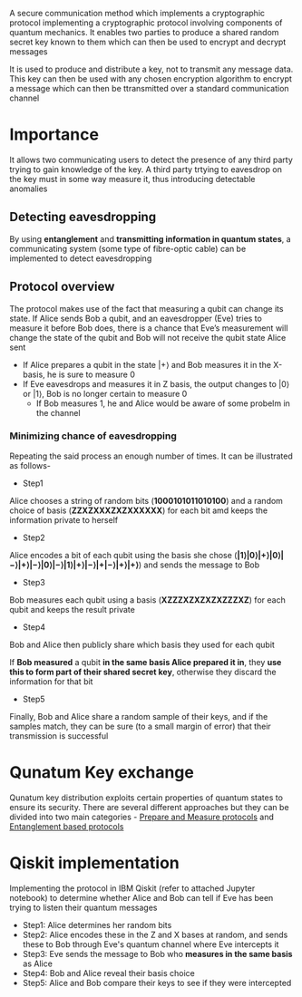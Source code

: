 A secure communication method which implements a cryptographic protocol implementing a cryptographic protocol involving components of quantum mechanics. It enables two parties to produce a shared random secret key known to them which can then be used to encrypt and decrypt messages

It is used to produce and distribute a key, not to transmit any message data. This key can then be used with any chosen encryption algorithm to encrypt a message which can then be ttransmitted over a standard communication channel

# Importance

It allows two communicating users to detect the presence of any third party trying to gain knowledge of the key. A third party trtying to eavesdrop on the key must in some way measure it, thus introducing detectable anomalies

## Detecting eavesdropping

By using **entanglement** and **transmitting information in quantum states**, a communicating system (some type of fibre-optic cable) can be implemented to detect eavesdropping

## Protocol overview

The protocol makes use of the fact that measuring a qubit can change its state. If Alice sends Bob a qubit, and an eavesdropper (Eve) tries to measure it before Bob does, there is a chance that Eve’s measurement will change the state of the qubit and Bob will not receive the qubit state Alice sent

* If Alice prepares a qubit in the state |+⟩ and Bob measures it in the  X-basis, he is sure to measure 0
* If Eve eavesdrops and measures it in Z basis, the output changes to |0⟩ or |1⟩, Bob is no longer certain to measure 0
    * If Bob measures 1, he and Alice would be aware of some probelm in the channel

### Minimizing chance of eavesdropping

Repeating the said process an enough number of times. It can be illustrated as follows-

* Step1

Alice chooses a string of random bits (**1000101011010100**) and a random choice of basis (**ZZXZXXXZXZXXXXXX**) for each bit amd keeps the information private to herself

* Step2

Alice encodes a bit of each qubit using the basis she chose (**|1⟩|0⟩|+⟩|0⟩|−⟩|+⟩|−⟩|0⟩|−⟩|1⟩|+⟩|−⟩|+|−⟩|+⟩|+⟩**) and sends the message to Bob

* Step3

Bob measures each qubit using a basis (**XZZZXZXZXZXZZZXZ**) for each qubit and keeps the result private

* Step4

Bob and Alice then publicly share which basis they used for each qubit

If **Bob measured** a qubit **in the same basis Alice prepared it in**, they **use this to form part of their shared secret key**, otherwise they discard the information for that bit

* Step5

Finally, Bob and Alice share a random sample of their keys, and if the samples match, they can be sure (to a small margin of error) that their transmission is successful

# Qunatum Key exchange

Qunatum key distribution exploits certain properties of quantum states to ensure its security. There are several different approaches but they can be divided into two main categories - [Prepare and Measure protocols]() and [Entanglement based protocols]()

# Qiskit implementation

Implementing the protocol in IBM Qiskit (refer to attached Jupyter notebook) to determine whether Alice and Bob can tell if Eve has been trying to listen their quantum messages

* Step1: Alice determines her random bits
* Step2: Alice encodes these in the Z and X bases at random, and sends these to Bob through Eve's quantum channel where Eve intercepts it
* Step3: Eve sends the message to Bob who **measures in the same basis** as Alice
* Step4: Bob and Alice reveal their basis choice
* Step5: Alice and Bob compare their keys to see if they were intercepted
